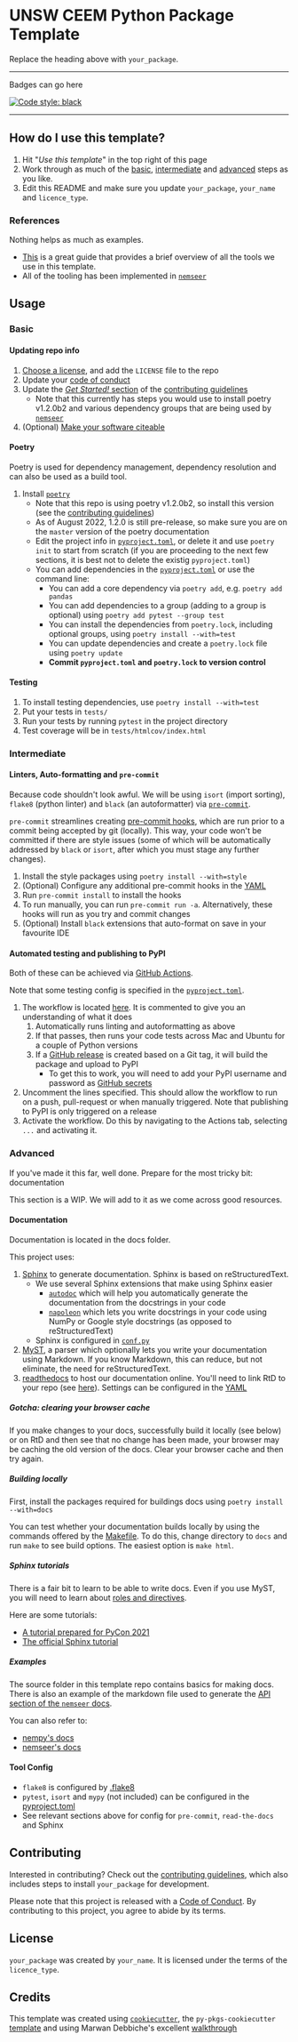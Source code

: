 # UNSW CEEM Python Package Template

Replace the heading above with `your_package`.

---

Badges can go here

[![Code style: black](https://img.shields.io/badge/code%20style-black-000000.svg)](https://github.com/psf/black)

---

## How do I use this template?

1. Hit "*Use this template*" in the top right of this page
2. Work through as much of the [basic](https://github.com/UNSW-CEEM/ceem-python-template#basic), [intermediate](https://github.com/UNSW-CEEM/ceem-python-template#intermediate) and [advanced](https://github.com/UNSW-CEEM/ceem-python-template#advanced) steps as you like.
3. Edit this README and make sure you update `your_package`, `your_name` and `licence_type`.

### References

Nothing helps as much as examples.
- [This](https://www.marwandebbiche.com/posts/python-package-tooling/) is a great guide that provides a brief overview of all the tools we use in this template.
- All of the tooling has been implemented in [`nemseer`](https://github.com/UNSW-CEEM/NEMSEER)


## Usage

### Basic

#### Updating repo info

1. [Choose a license](https://choosealicense.com/), and add the `LICENSE` file to the repo
2. Update your [code of conduct](CONDUCT.md)
3. Update the [*Get Started!* section](CONTRIBUTING.md#get-started) of the [contributing guidelines](CONTRIBUTING.md)
    - Note that this currently has steps you would use to install poetry v1.2.0b2 and various dependency groups that are being used by [`nemseer`](https://github.com/UNSW-CEEM/NEMSEER)
4. (Optional) [Make your software citeable](https://citation-file-format.github.io/)

#### Poetry

Poetry is used for dependency management, dependency resolution and can also be used as a build tool.

1. Install [`poetry`](https://python-poetry.org/docs/master/)
    - Note that this repo is using poetry v1.2.0b2, so install this version (see the [contributing guidelines](CONTRIBUTING.md#get-started)) 
    - As of August 2022, 1.2.0 is still pre-release, so make sure you are on the `master` version of the poetry documentation
    - Edit the project info in [`pyproject.toml`](pyproject.toml), or delete it and use `poetry init` to start from scratch (if you are proceeding to the next few sections, it is best not to delete the existig `pyproject.toml`)
    - You can add dependencies in the [`pyproject.toml`](pyproject.toml) or use the command line:
      - You can add a core dependency via `poetry add`, e.g. `poetry add pandas` 
      - You can add dependencies to a group (adding to a group is optional) using `poetry add pytest --group test`
      - You can install the dependencies from `poetry.lock`, including optional groups, using `poetry install --with=test`
      - You can update dependencies and create a `poetry.lock` file using `poetry update`
      - **Commit `pyproject.toml` and `poetry.lock` to version control**

#### Testing

1. To install testing dependencies, use `poetry install --with=test`
2. Put your tests in `tests/`
3. Run your tests by running `pytest` in the project directory
4. Test coverage will be in `tests/htmlcov/index.html` 

### Intermediate

#### Linters, Auto-formatting and `pre-commit`

Because code shouldn't look awful. We will be using `isort` (import sorting), `flake8` (python linter) and `black` (an autoformatter) via [`pre-commit`](https://pre-commit.com/).

`pre-commit` streamlines creating [pre-commit hooks](https://git-scm.com/book/en/v2/Customizing-Git-Git-Hooks), which are run prior to a commit being accepted by git (locally). This way, your code won't be committed if there are style issues (some of which will be automatically addressed by `black` or `isort`, after which you must stage any further changes).

1. Install the style packages using `poetry install --with=style`
2. (Optional) Configure any additional pre-commit hooks in the [YAML](.pre-commit-config.yaml)
3. Run `pre-commit install` to install the hooks
4. To run manually, you can run `pre-commit run -a`. Alternatively, these hooks will run as you try and commit changes
5. (Optional) Install `black` extensions that auto-format on save in your favourite IDE

#### Automated testing and publishing to PyPI

Both of these can be achieved via [GitHub Actions](https://github.com/features/actions).

Note that some testing config is specified in the [`pyproject.toml`](pyproject.toml).

1. The workflow is located [here](.github/workflows/cicd.yml). It is commented to give you an understanding of what it does
    1. Automatically runs linting and autoformatting as above
    2. If that passes, then runs your code tests across Mac and Ubuntu for a couple of Python versions
    3. If a [GitHub release](https://docs.github.com/en/repositories/releasing-projects-on-github/managing-releases-in-a-repository) is created based on a Git tag, it will build the package and upload to PyPI
        - To get this to work, you will need to add your PyPI username and password as [GitHub secrets](https://docs.github.com/en/actions/security-guides/encrypted-secrets)
2. Uncomment the lines specified. This should allow the workflow to run on a push, pull-request or when manually triggered. Note that publishing to PyPI is only triggered on a release
3. Activate the workflow. Do this by navigating to the Actions tab, selecting `...` and activating it.

### Advanced

If you've made it this far, well done. Prepare for the most tricky bit: documentation

This section is a WIP. We will add to it as we come across good resources.

#### Documentation

Documentation is located in the docs folder.

This project uses:

1. [Sphinx](https://www.sphinx-doc.org/en/master/index.html) to generate documentation. Sphinx is based on reStructuredText.
    - We use several Sphinx extensions that make using Sphinx easier
      - [`autodoc`](https://www.sphinx-doc.org/en/master/usage/extensions/autodoc.html) which will help you automatically generate the documentation from the docstrings in your code
      - [`napoleon`](https://www.sphinx-doc.org/en/master/usage/extensions/napoleon.html) which lets you write docstrings in your code using NumPy or Google style docstrings (as opposed to reStructuredText)
    - Sphinx is configured in [`conf.py`](docs/source/conf.py)
2. [MyST](https://myst-parser.readthedocs.io/en/latest/intro.html), a parser which optionally lets you write your documentation using Markdown. If you know Markdown, this can reduce, but not eliminate, the need for reStructuredText.
3. [readthedocs](https://readthedocs.org/) to host our documentation online. You'll need to link RtD to your repo (see [here](https://docs.readthedocs.io/en/stable/tutorial/)). Settings can be configured in the [YAML](.readthedocs.yaml)

##### Gotcha: clearing your browser cache

If you make changes to your docs, successfully build it locally (see below) or on RtD and then see that no change has been made, your browser may be caching the old version of the docs. Clear your browser cache and then try again.

##### Building locally

First, install the packages required for buildings docs using `poetry install --with=docs`

You can test whether your documentation builds locally by using the commands offered by the [Makefile](./docs/Makefile). To do this, change directory to `docs` and run `make` to see build options. The easiest option is `make html`.

##### Sphinx tutorials

There is a fair bit to learn to be able to write docs. Even if you use MyST, you will need to learn about [roles and directives](https://sphinx-intro-tutorial.readthedocs.io/en/latest/sphinx_roles.html).

Here are some tutorials:
- [A tutorial prepared for PyCon 2021](https://sphinx-intro-tutorial.readthedocs.io/en/latest/index.html)
- [The official Sphinx tutorial](https://www.sphinx-doc.org/en/master/tutorial/index.html)

##### Examples

The source folder in this template repo contains basics for making docs. There is also an example of the markdown file used to generate the [API section of the `nemseer` docs](docs/source/nemseer_example.md).

 You can also refer to:
  - [nempy's docs](https://nempy.readthedocs.io/en/latest/)
  - [nemseer's docs](https://nemseer.readthedocs.io/en/latest/)

#### Tool Config

- `flake8` is configured by [.flake8](.flake8)
- `pytest`, `isort` and `mypy` (not included) can be configured in the [pyproject.toml](pyproject.toml)
- See relevant sections above for config for `pre-commit`, `read-the-docs` and Sphinx

## Contributing

Interested in contributing? Check out the [contributing guidelines](CONTRIBUTING.md), which also includes steps to install `your_package` for development.

Please note that this project is released with a [Code of Conduct](CONDUCT.md). By contributing to this project, you agree to abide by its terms.

## License

`your_package` was created by `your_name`. It is licensed under the terms of the `licence_type`.

## Credits

This template was created using [`cookiecutter`](https://cookiecutter.readthedocs.io/en/latest/), the `py-pkgs-cookiecutter` [template](https://github.com/py-pkgs/py-pkgs-cookiecutter) and using Marwan Debbiche's excellent [walkthrough](https://www.marwandebbiche.com/posts/python-package-tooling/)
